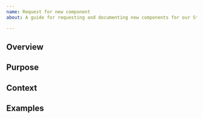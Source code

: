 ```yaml
---
name: Request for new component
about: A guide for requesting and documenting new components for our Styleguide.

---
```


<!-- This is a guide to help get your mental juices flowing, and NOT a rigid and bureaucratic form to be filled out. Scrape everything and start from scratch if it doesn't work for you ;)

<!-- Let's try to capture the best possible your context and needs so we can design a great component together! -->

## Overview

<!-- Explain objectively in a few sentences what this component is about. This is like the component's greeting card. -->

## Purpose

<!-- 
- Which problems were you trying to solve when you came up with this?
- What use cases would it cover that other components don't?
- Are there existing Styleguide components that might be similar but that don't work for you? Why?
-->

## Context

<!--
It's screenshot time! Don't worry about cropping it, it's good if you capture the full context of your application.
-->

## Examples

<!--
Can you point out to existing solutions in other products that you think would work for you?
Feel free to explore some great Design Systems listed in our References doc: https://docs.google.com/document/d/1-L3xllgWx1nF6mhOryHMw4o8d1_3-AKtC9pGO2VywBg/edit
-->